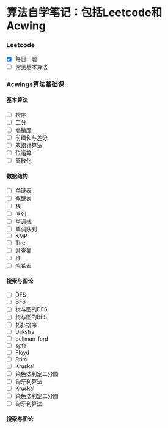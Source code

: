 <h1>算法自学笔记：包括Leetcode和Acwing</h1>


<h3>Leetcode</h3>

- [x] 每日一题
- [ ] 常见基本算法

<h3>Acwings算法基础课</h3>



<h4>基本算法</h4>

- [ ] 排序
- [ ] 二分
- [ ] 高精度
- [ ] 前缀和与差分
- [ ] 双指针算法
- [ ] 位运算
- [ ] 离散化

<h4>数据结构</h4>

- [ ] 单链表
- [ ] 双链表
- [ ] 栈
- [ ] 队列
- [ ] 单调栈
- [ ] 单调队列
- [ ] KMP
- [ ] Tire
- [ ] 并查集
- [ ] 堆
- [ ] 哈希表

<h4>搜索与图论</h4>

- [ ] DFS
- [ ] BFS
- [ ] 树与图的DFS
- [ ] 树与图的BFS
- [ ] 拓扑排序
- [ ] Dijkstra
- [ ] bellman-ford
- [ ] spfa
- [ ] Floyd
- [ ] Prim
- [ ] Kruskal
- [ ] 染色法判定二分图
- [ ] 匈牙利算法
- [ ] Kruskal
- [ ] 染色法判定二分图
- [ ] 匈牙利算法

<h4>搜索与图论</h4>
